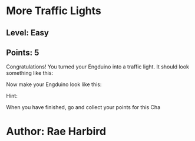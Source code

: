 
# More Traffic Lights

## Level: Easy
## Points: 5



Congratulations! You turned your Engduino into a traffic light. It should look something like this:


Now make your Engduino look like this:



Hint:

When you have finished, go and collect your points for this Cha


# Author: Rae Harbird
